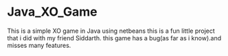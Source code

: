 # Java_XO_Game
This is a simple XO game in Java using netbeans
this is a fun little project that i did with my friend Siddarth.
this game has a bug(as far as i know).and misses many features. 
